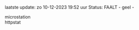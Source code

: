 laatste update: 
zo 10-12-2023 19:52   uur 
Status: FAALT - geel - 
<div class="service Y">microstation</div><div class="service G">httpstat</div>